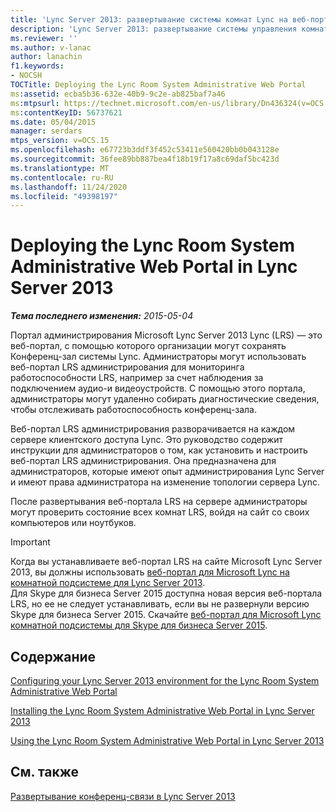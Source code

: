 ```yaml
---
title: 'Lync Server 2013: развертывание системы комнат Lync на веб-портале администрирования'
description: 'Lync Server 2013: развертывание системы управления комнатой на Lync Web портал.'
ms.reviewer: ''
ms.author: v-lanac
author: lanachin
f1.keywords:
- NOCSH
TOCTitle: Deploying the Lync Room System Administrative Web Portal
ms:assetid: ecba5b36-632e-40b9-9c2e-ab825baf7a46
ms:mtpsurl: https://technet.microsoft.com/en-us/library/Dn436324(v=OCS.15)
ms:contentKeyID: 56737621
ms.date: 05/04/2015
manager: serdars
mtps_version: v=OCS.15
ms.openlocfilehash: e67723b3ddf3f452c53411e560420bb0b043128e
ms.sourcegitcommit: 36fee89bb887bea4f18b19f17a8c69daf5bc423d
ms.translationtype: MT
ms.contentlocale: ru-RU
ms.lasthandoff: 11/24/2020
ms.locfileid: "49398197"
---
```

# <a name="deploying-the-lync-room-system-administrative-web-portal-in-lync-server-2013"></a>Deploying the Lync Room System Administrative Web Portal in Lync Server 2013

<div data-xmlns="http://www.w3.org/1999/xhtml">

<div class="topic" data-xmlns="http://www.w3.org/1999/xhtml" data-msxsl="urn:schemas-microsoft-com:xslt" data-cs="https://msdn.microsoft.com/">

<div data-asp="https://msdn2.microsoft.com/asp">



</div>

<div id="mainSection">

<div id="mainBody">

<span> </span>

_**Тема последнего изменения:** 2015-05-04_

Портал администрирования Microsoft Lync Server 2013 Lync (LRS) — это веб-портал, с помощью которого организации могут сохранять Конференц-зал системы Lync. Администраторы могут использовать веб-портал LRS администрирования для мониторинга работоспособности LRS, например за счет наблюдения за подключением аудио-и видеоустройств. С помощью этого портала, администраторы могут удаленно собирать диагностические сведения, чтобы отслеживать работоспособность конференц-зала.

Веб-портал LRS администрирования разворачивается на каждом сервере клиентского доступа Lync. Это руководство содержит инструкции для администраторов о том, как установить и настроить веб-портал LRS администрирования. Она предназначена для администраторов, которые имеют опыт администрирования Lync Server и имеют права администратора на изменение топологии сервера Lync.

После развертывания веб-портала LRS на сервере администраторы могут проверить состояние всех комнат LRS, войдя на сайт со своих компьютеров или ноутбуков.

<div>


> [!IMPORTANT]  
> Когда вы устанавливаете веб-портал LRS на сайте Microsoft Lync Server 2013, вы должны использовать <A href="https://go.microsoft.com/fwlink/p/?linkid=544806">веб-портал для Microsoft Lync на комнатной подсистеме для Lync Server 2013</A>.<BR>Для Skype для бизнеса Server 2015 доступна новая версия веб-портала LRS, но ее не следует устанавливать, если вы не развернули версию Skype для бизнеса Server 2015. Скачайте <A href="https://go.microsoft.com/fwlink/?linkid=544807">веб-портал для Microsoft Lync комнатной подсистемы для Skype для бизнеса Server 2015</A>.



</div>

<div>

## <a name="in-this-section"></a>Содержание

[Configuring your Lync Server 2013 environment for the Lync Room System Administrative Web Portal](lync-server-2013-configuring-your-environment-for-the-lync-room-system-administrative-web-portal.md)

[Installing the Lync Room System Administrative Web Portal in Lync Server 2013](lync-server-2013-installing-the-lync-room-system-administrative-web-portal.md)

[Using the Lync Room System Administrative Web Portal in Lync Server 2013](lync-server-2013-using-the-lync-room-system-administrative-web-portal.md)

</div>

<div>

## <a name="see-also"></a>См. также


[Развертывание конференц-связи в Lync Server 2013](lync-server-2013-deploying-conferencing.md)  
  

</div>

</div>

<span> </span>

</div>

</div>

</div>

